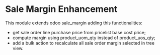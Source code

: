 Sale Margin Enhancement
==============================================================

This module extends odoo sale_margin adding this functionalities:
 - get sale order line purchase price from pricelist base cost price;
 - compute margin using product_uom_qty instead of product_uos_qty;
 - add a bulk action to recalculate all sale order margin selected in tree view.
